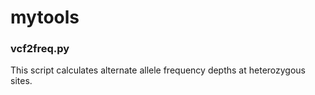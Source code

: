 # mytools

### vcf2freq.py
This script calculates alternate allele frequency depths at heterozygous sites.
